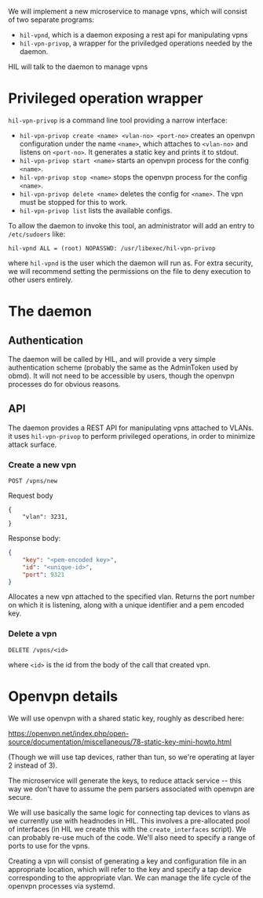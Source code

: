 We will implement a new microservice to manage vpns, which will consist
of two separate programs:

* `hil-vpnd`, which is a daemon exposing a rest api for manipulating
  vpns
* `hil-vpn-privop`, a wrapper for the priviledged operations needed by
   the daemon.

HIL will talk to the daemon to manage vpns

# Privileged operation wrapper

`hil-vpn-privop` is a command line tool providing a narrow interface:

* `hil-vpn-privop create <name> <vlan-no> <port-no>` creates an openvpn
  configuration under the name `<name>`, which attaches to `<vlan-no>`
  and listens on `<port-no>`. It generates a static key and prints it
  to stdout.
* `hil-vpn-privop start <name>` starts an openvpn process for the config
  `<name>`.
* `hil-vpn-privop stop <name>` stops the openvpn process for the config
  `<name>`.
* `hil-vpn-privop delete <name>` deletes the config for `<name>`. The
  vpn must be stopped for this to work.
* `hil-vpn-privop list` lists the available configs.

To allow the daemon to invoke this tool, an administrator will add an
entry to `/etc/sudoers` like:

```
hil-vpnd ALL = (root) NOPASSWD: /usr/libexec/hil-vpn-privop
```

where `hil-vpnd` is the user which the daemon will run as. For extra
security, we will recommend setting the permissions on the file to deny
execution to other users entirely.

# The daemon

## Authentication

The daemon will be called by HIL, and will provide a very simple
authentication scheme (probably the same as the AdminToken used by
obmd). It will not need to be accessible by users, though the openvpn
processes do for obvious reasons.

## API

The daemon provides a REST API for manipulating vpns attached to VLANs.
it uses `hil-vpn-privop` to perform privileged operations, in order to
minimize attack surface.

### Create a new vpn

`POST /vpns/new`

Request body

```
{
    "vlan": 3231,
}
```

Response body:

```json
{
    "key": "<pem-encoded key>",
    "id": "<unique-id>",
    "port": 9321
}
```

Allocates a new vpn attached to the specified vlan. Returns the port
number on which it is listening, along with a unique identifier and
a pem encoded key.

### Delete a vpn

`DELETE /vpns/<id>`

where `<id>` is the id from the body of the call that created vpn.

# Openvpn details

We will use openvpn with a shared static key, roughly as described here:

<https://openvpn.net/index.php/open-source/documentation/miscellaneous/78-static-key-mini-howto.html>

(Though we will use tap devices, rather than tun, so we're operating at
layer 2 instead of 3).

The microservice will generate the keys, to reduce attack service --
this way we don't have to assume the pem parsers associated with openvpn
are secure.

We will use basically the same logic for connecting tap devices to vlans
as we currently use with headnodes in HIL. This involves a pre-allocated
pool of interfaces (in HIL we create this with the `create_interfaces`
script). We can probably re-use much of the code.  We'll also need to
specify a range of ports to use for the vpns.

Creating a vpn will consist of generating a key and configuration file
in an appropriate location, which will refer to the key and specify a
tap device corresponding to the appropriate vlan. We can manage the
life cycle of the openvpn processes via systemd.
